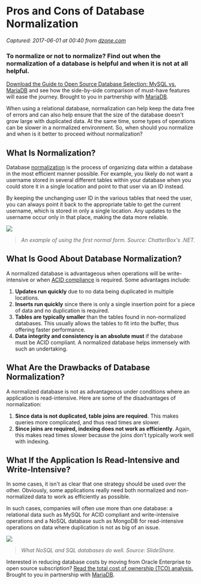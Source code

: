 # Pros and Cons of Database Normalization

_Captured: 2017-06-01 at 00:40 from [dzone.com](https://dzone.com/articles/pros-and-cons-of-database-normalization?edition=304109&utm_source=Daily%20Digest&utm_medium=email&utm_campaign=dd%202017-05-31)_

### To normalize or not to normalize? Find out when the normalization of a database is helpful and when it is not at all helpful.

[Download the Guide to Open Source Database Selection: MySQL vs. MariaDB](https://dzone.com/go?i=214226&u=http%3A%2F%2Fgo.mariadb.com%2FGLBL-WC2017MariaDBvs.MySQL_LP-Registration.html%3Futm_source%3Ddzone%26utm_medium%3Dtext-ad%26utm_campaign%3Dmysql-mariadb-comparison_dzone%26utm_content%3Dcompetitive) and see how the side-by-side comparison of must-have features will ease the journey. Brought to you in partnership with [MariaDB](https://dzone.com/go?i=214226&u=http%3A%2F%2Fgo.mariadb.com%2FGLBL-WC2017MariaDBvs.MySQL_LP-Registration.html%3Futm_source%3Ddzone%26utm_medium%3Dtext-ad%26utm_campaign%3Dmysql-mariadb-comparison_dzone%26utm_content%3Dcompetitive).

When using a relational database, normalization can help keep the data free of errors and can also help ensure that the size of the database doesn't grow large with duplicated data. At the same time, some types of operations can be slower in a normalized environment. So, when should you normalize and when is it better to proceed without normalization?

## What Is Normalization?

Database [normalization](http://en.wikipedia.org/wiki/Database_normalization) is the process of organizing data within a database in the most efficient manner possible. For example, you likely do not want a username stored in several different tables within your database when you could store it in a single location and point to that user via an ID instead.

By keeping the unchanging user ID in the various tables that need the user, you can always point it back to the appropriate table to get the current username, which is stored in only a single location. Any updates to the username occur only in that place, making the data more reliable.

![](https://s3-us-west-1.amazonaws.com/morpheus-staging/system/spud_media/368/original/1nf.png?1424210006)

> _An example of using the first normal form. Source: ChatterBox's .NET._

## What Is Good About Database Normalization?

A normalized database is advantageous when operations will be write-intensive or when [ACID compliance](http://en.wikipedia.org/wiki/ACID) is required. Some advantages include:

  1. **Updates run quickly** due to no data being duplicated in multiple locations.
  2. **Inserts run quickly** since there is only a single insertion point for a piece of data and no duplication is required.
  3. **Tables are typically smaller** than the tables found in non-normalized databases. This usually allows the tables to fit into the buffer, thus offering faster performance.
  4. **Data integrity and consistency is an absolute must** if the database must be ACID compliant. A normalized database helps immensely with such an undertaking.

## What Are the Drawbacks of Database Normalization?

A normalized database is not as advantageous under conditions where an application is read-intensive. Here are some of the disadvantages of normalization:

  1. **Since data is not duplicated, table joins are required**. This makes queries more complicated, and thus read times are slower.
  2. **Since joins are required, indexing does not work as efficiently**. Again, this makes read times slower because the joins don't typically work well with indexing.

## What If the Application Is Read-Intensive and Write-Intensive?

In some cases, it isn't as clear that one strategy should be used over the other. Obviously, some applications really need both normalized and non-normalized data to work as efficiently as possible.

In such cases, companies will often use more than one database: a relational data such as MySQL for ACID compliant and write-intensive operations and a NoSQL database such as MongoDB for read-intensive operations on data where duplication is not as big of an issue.

![](https://s3-us-west-1.amazonaws.com/morpheus-staging/system/spud_media/370/original/dbcompare.jpg?1424210111)

> _What NoSQL and SQL databases do well. Source: SlideShare._

Interested in reducing database costs by moving from Oracle Enterprise to open source subscription? [Read the total cost of ownership (TCO) analysis.](https://dzone.com/go?i=190127&u=http%3A%2F%2Fgo.mariadb.com%2FGLBL-WC2017OracleTCO_LP-Registration.html%3Futm_source%3Ddzone%26utm_medium%3Dwhitepaper%26utm_campaign%3DOracle-TCO%26utm_content%3Dcompetitive) Brought to you in partnership with [MariaDB](https://dzone.com/go?i=190127&u=http%3A%2F%2Fgo.mariadb.com%2FGLBL-WC2017OracleTCO_LP-Registration.html%3Futm_source%3Ddzone%26utm_medium%3Dwhitepaper%26utm_campaign%3DOracle-TCO%26utm_content%3Dcompetitive).
